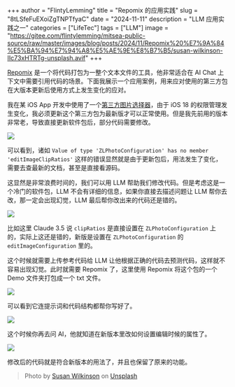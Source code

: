 +++
author = "FlintyLemming"
title = "Repomix 的应用实践"
slug = "8tLSfeFuEXoiZgTNPTfyaC"
date = "2024-11-11"
description = "LLM 应用实践之一"
categories = ["LifeTec"]
tags = ["LLM"]
image = "https://gitee.com/flintylemming/mitsea-public-source/raw/master/images/blog/posts/2024/11/Repomix%20%E7%9A%84%E5%BA%94%E7%94%A8%E5%AE%9E%E8%B7%B5/susan-wilkinson-IIc73xHTRTg-unsplash.avif"
+++

[Repomix](https://github.com/yamadashy/repomix) 是一个将代码打包为一整个文本文件的工具，他非常适合在 AI Chat 上下文中需要引用代码的场景。下面我展示一个应用案例，用来应对使用的第三方包在大版本更新后使用方式上发生变化的应对。

我在某 iOS App 开发中使用了一个[第三方图片选择器](https://github.com/longitachi/ZLPhotoBrowser)，由于 iOS 18 的权限管理发生变化，我必须更新这个第三方包为最新版才可以正常使用。但是我先前用的版本非常老，导致直接更新软件包后，部分代码需要修改。

![](https://gitee.com/flintylemming/mitsea-public-source/raw/master/images/blog/posts/2024/11/Repomix%20%E7%9A%84%E5%BA%94%E7%94%A8%E5%AE%9E%E8%B7%B5/CleanShot%202024-11-11%20at%2014.17.36%402x_xauF-Ktxli.avif)

可以看到，诸如 `Value of type 'ZLPhotoConfiguration' has no member 'editImageClipRatios'` 这样的错误显然就是由于更新包后，用法发生了变化，需要去查最新的文档，甚至是直接看源码。

这显然是非常浪费时间的，我们可以用 LLM 帮助我们修改代码。但是考虑这是一个冷门的软件包，LLM 不会有详细的信息，如果你直接去描述问题让 LLM 帮你去改，那一定会出现幻觉，LLM 最后帮你改出来的代码还是错的。

![](https://gitee.com/flintylemming/mitsea-public-source/raw/master/images/blog/posts/2024/11/Repomix%20%E7%9A%84%E5%BA%94%E7%94%A8%E5%AE%9E%E8%B7%B5/CleanShot%202024-11-11%20at%2014.46.48%402x_LuCJJVonIi.avif)

比如这里 Claude 3.5 说 `clipRatios` 是直接设置在 `ZLPhotoConfiguration` 上的，实际上这还是错的，新版是设置在 `ZLPhotoConfiguration` 的 `editImageConfiguration` 里的。

这个时候就需要上传参考代码给 LLM 让他根据正确的代码去预测代码，这样就不容易出现幻觉。此时就需要 Repomix 了，这里使用 Repomix 将这个包的一个 Demo 文件夹打包成一个 txt 文件。

![](https://gitee.com/flintylemming/mitsea-public-source/raw/master/images/blog/posts/2024/11/Repomix%20%E7%9A%84%E5%BA%94%E7%94%A8%E5%AE%9E%E8%B7%B5/CleanShot%202024-11-11%20at%2014.28.04%402x_xIHvuKjWzr.avif)

可以看到它连提示词和代码结构都帮你写好了。

![](https://gitee.com/flintylemming/mitsea-public-source/raw/master/images/blog/posts/2024/11/Repomix%20%E7%9A%84%E5%BA%94%E7%94%A8%E5%AE%9E%E8%B7%B5/CleanShot%202024-11-11%20at%2014.45.40%402x_P3TpUEmS-s.avif)

这个时候你再去问 AI，他就知道在新版本里改如何设置编辑时候的属性了。

![](https://gitee.com/flintylemming/mitsea-public-source/raw/master/images/blog/posts/2024/11/Repomix%20%E7%9A%84%E5%BA%94%E7%94%A8%E5%AE%9E%E8%B7%B5/CleanShot%202024-11-11%20at%2014.50.35%402x_xwcoLr0wLC.avif)

修改后的代码就是符合新版本的用法了，并且也保留了原来的功能。

> Photo by [Susan Wilkinson](https://unsplash.com/@susan_wilkinson?utm_content=creditCopyText&utm_medium=referral&utm_source=unsplash) on [Unsplash](https://unsplash.com/photos/a-close-up-of-a-white-and-yellow-object-on-a-black-background-IIc73xHTRTg?utm_content=creditCopyText&utm_medium=referral&utm_source=unsplash)
      
